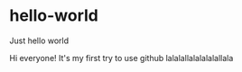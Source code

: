 # hello-world
Just hello world



Hi everyone!
It's my first try to use github
lalalallalalalalallala
